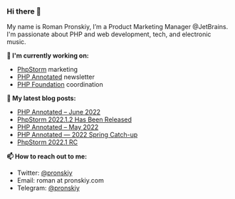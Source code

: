 ### Hi there 👋

My name is Roman Pronskiy, I’m a Product Marketing Manager @JetBrains. I'm passionate about PHP and web development, tech, and electronic music.

**👷 I'm currently working on:**
- [PhpStorm](https://jetbrains.com/phpstorm/) marketing
- [PHP Annotated](https://info.jetbrains.com/PHP-Annotated-Subscription.html) newsletter
- [PHP Foundation](http://thephp.foundation/) coordination

**📜 My latest blog posts:**
<!-- BLOG-POST-LIST:START -->
- [PHP Annotated – June 2022](https://blog.jetbrains.com/phpstorm/2022/06/php-annotated-june-2022/)
- [PhpStorm 2022.1.2 Has Been Released](https://blog.jetbrains.com/phpstorm/2022/06/phpstorm-2022-1-2-is-released/)
- [PHP Annotated – May 2022](https://blog.jetbrains.com/phpstorm/2022/05/php-annotated-may-2022/)
- [PHP Annotated — 2022 Spring Catch-up](https://blog.jetbrains.com/phpstorm/2022/05/php-annotated-2022-spring-catch-up/)
- [PhpStorm 2022.1 RC](https://blog.jetbrains.com/phpstorm/2022/04/phpstorm-2022-1-rc/)
<!-- BLOG-POST-LIST:END -->

**📫 How to reach out to me:**
- Twitter: [@pronskiy](https://twitter.com/pronskiy)
- Email: roman at pronskiy.com
- Telegram: [@pronskiy](https://t.me/pronskiy)


<!--
- 💬 Ask me about [PhpStorm](https://www.jetbrains.com/phpstorm/) and PHP.

Here are some ideas to get you started:

- 🔭 I’m currently working on ...
- 🌱 I’m currently learning ...
- 👯 I’m looking to collaborate on ...
- 🤔 I’m looking for help with ...
- 💬 Ask me about ...
- 📫 How to reach me: ...
- 😄 Pronouns: ...
- ⚡ Fun fact: ...
-->
